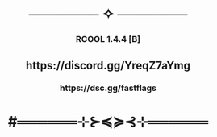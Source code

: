 <h1 align=center>─────── ✧ ───────</h1>
<h3 align=center>RCOOL 1.4.4 [B]</h3>
<h2 align=center>https://discord.gg/YreqZ7aYmg</h6>
<h3 align=center>https://dsc.gg/fastflags</h6>
<h1 align=center>#══════⊹⊱≼≽⊰⊹══════</h1>
